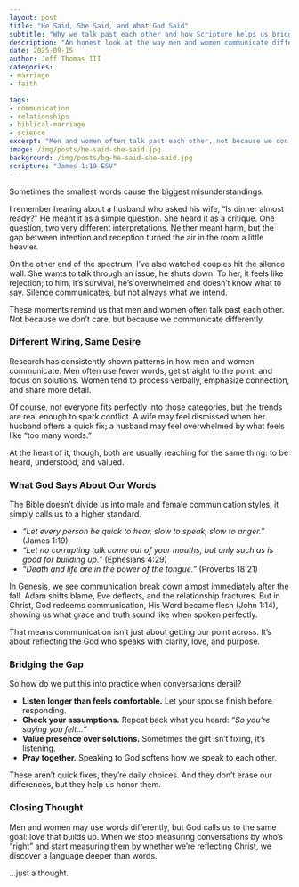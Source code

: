 ```yaml
---
layout: post
title: "He Said, She Said, and What God Said"
subtitle: "Why we talk past each other and how Scripture helps us bridge the gap"
description: "An honest look at the way men and women communicate differently, what research shows, and how God’s Word gives us a better way forward."
date: 2025-09-15
author: Jeff Thomas III
categories:  
- marriage  
- faith

tags:  
- communication  
- relationships  
- biblical-marriage  
- science
excerpt: "Men and women often talk past each other, not because we don’t care, but because we communicate differently. The good news? God’s wisdom offers us a way through."
image: /img/posts/he-said-she-said.jpg
background: /img/posts/bg-he-said-she-said.jpg
scripture: "James 1:19 ESV"
---
```

Sometimes the smallest words cause the biggest misunderstandings.  

I remember hearing about a husband who asked his wife, “Is dinner almost ready?” He meant it as a simple question. She heard it as a critique. One question, two very different interpretations. Neither meant harm, but the gap between intention and reception turned the air in the room a little heavier.  

On the other end of the spectrum, I’ve also watched couples hit the silence wall. She wants to talk through an issue, he shuts down. To her, it feels like rejection; to him, it’s survival, he’s overwhelmed and doesn’t know what to say. Silence communicates, but not always what we intend.  

These moments remind us that men and women often talk past each other. Not because we don’t care, but because we communicate differently.  

### Different Wiring, Same Desire
Research has consistently shown patterns in how men and women communicate. Men often use fewer words, get straight to the point, and focus on solutions. Women tend to process verbally, emphasize connection, and share more detail.  

Of course, not everyone fits perfectly into those categories, but the trends are real enough to spark conflict. A wife may feel dismissed when her husband offers a quick fix; a husband may feel overwhelmed by what feels like “too many words.”  

At the heart of it, though, both are usually reaching for the same thing: to be heard, understood, and valued.  

### What God Says About Our Words
The Bible doesn’t divide us into male and female communication styles, it simply calls us to a higher standard. 
- *“Let every person be quick to hear, slow to speak, slow to anger.”* (James 1:19)  
- *“Let no corrupting talk come out of your mouths, but only such as is good for building up.”* (Ephesians 4:29)  
- *“Death and life are in the power of the tongue.”* (Proverbs 18:21)  

In Genesis, we see communication break down almost immediately after the fall. Adam shifts blame, Eve deflects, and the relationship fractures. But in Christ, God redeems communication, His Word became flesh (John 1:14), showing us what grace and truth sound like when spoken perfectly.  

That means communication isn’t just about getting our point across. It’s about reflecting the God who speaks with clarity, love, and purpose. 

### Bridging the Gap
So how do we put this into practice when conversations derail?  
- **Listen longer than feels comfortable.** Let your spouse finish before responding.  
- **Check your assumptions.** Repeat back what you heard: *“So you’re saying you felt…”* 
- **Value presence over solutions.** Sometimes the gift isn’t fixing, it’s listening.  
- **Pray together.** Speaking to God softens how we speak to each other.  

These aren’t quick fixes, they’re daily choices. And they don’t erase our differences, but they help us honor them.  

### Closing Thought
Men and women may use words differently, but God calls us to the same goal: love that builds up. When we stop measuring conversations by who’s “right” and start measuring them by whether we’re reflecting Christ, we discover a language deeper than words.  

…just a thought.
<!--stackedit_data:
eyJoaXN0b3J5IjpbLTE1ODI5OTc3NTNdfQ==
-->